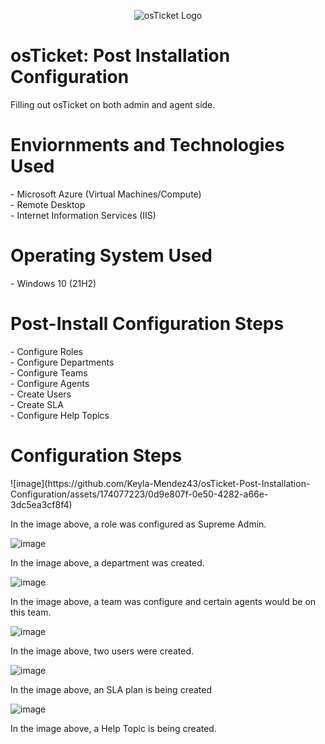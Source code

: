 <p align="center">
<img src="https://encrypted-tbn0.gstatic.com/images?q=tbn:ANd9GcScJRioLjSWPpBaNl994ICeuru5uWGnAkd60w&s" alt="osTicket Logo"/>
</p>

<h1>osTicket: Post Installation Configuration</h1>
Filling out osTicket on both admin and agent side.

<h1>Enviornments and Technologies Used</h1>
  - Microsoft Azure (Virtual Machines/Compute)<br>
  - Remote Desktop<br>
  - Internet Information Services (IIS)<br>

<h1>Operating System Used</h1>
  - Windows 10 (21H2)

<h1>Post-Install Configuration Steps</h1>
  - Configure Roles<br>
  - Configure Departments<br>
  - Configure Teams<br>
  - Configure Agents<br>
  - Create Users<br>
  - Create SLA<br>
  - Configure Help Topics<br>

<h1>Configuration Steps</h1>
![image](https://github.com/Keyla-Mendez43/osTicket-Post-Installation-Configuration/assets/174077223/0d9e807f-0e50-4282-a66e-3dc5ea3cf8f4)

In the image above, a role was configured as Supreme Admin.

![image](https://github.com/Keyla-Mendez43/osTicket-Post-Installation-Configuration/assets/174077223/d88aad09-35cb-4530-9445-94d54964d532)

In the image above, a department was created.

![image](https://github.com/Keyla-Mendez43/osTicket-Post-Installation-Configuration/assets/174077223/70134f56-d237-438c-a480-39cb8bfcf005)

In the image above, a team was configure and certain agents would be on this team.

![image](https://github.com/Keyla-Mendez43/osTicket-Post-Installation-Configuration/assets/174077223/fd0935d6-61db-45f6-a97a-080ea49b484b)

In the image above, two users were created.

![image](https://github.com/Keyla-Mendez43/osTicket-Post-Installation-Configuration/assets/174077223/106dfc05-3f0f-40a1-9795-15002e1f8adb)

In the image above, an SLA plan is being created

![image](https://github.com/Keyla-Mendez43/osTicket-Post-Installation-Configuration/assets/174077223/ed7ac01c-6fec-4e1c-8b0c-1f3b083bccc0)

In the image above, a Help Topic is being created.
